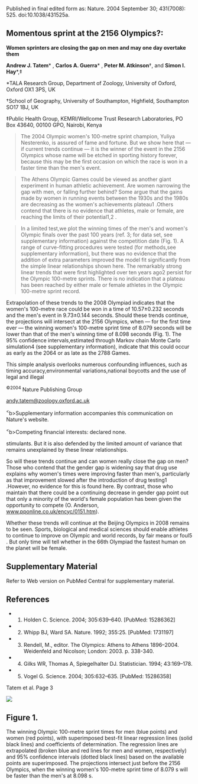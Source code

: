 Published in final edited form as: Nature. 2004 September 30; 431(7008): 525. doi:10.1038/431525a.

## **Momentous sprint at the 2156 Olympics?:**

**Women sprinters are closing the gap on men and may one day overtake them**

**Andrew J. Tatem*** , **Carlos A. Guerra*** , **Peter M. Atkinson**†, and **Simon I. Hay***,‡

*TALA Research Group, Department of Zoology, University of Oxford, Oxford OX1 3PS, UK

†School of Geography, University of Southampton, Highfield, Southampton SO17 1BJ, UK

‡Public Health Group, KEMRI/Wellcome Trust Research Laboratories, PO Box 43640, 00100 GPO, Nairobi, Kenya

> The 2004 Olympic women's 100-metre sprint champion, Yuliya Nesterenko, is assured of fame and fortune. But we show here that — if current trends continue — it is the winner of the event in the 2156 Olympics whose name will be etched in sporting history forever, because this may be the first occasion on which the race is won in a faster time than the men's event.

> The Athens Olympic Games could be viewed as another giant experiment in human athletic achievement. Are women narrowing the gap with men, or falling further behind? Some argue that the gains made by women in running events between the 1930s and the 1980s are decreasing as the women's achievements plateau1 .Others contend that there is no evidence that athletes, male or female, are reaching the limits of their potential1,2 .

> In a limited test,we plot the winning times of the men's and women's Olympic finals over the past 100 years (ref. 3; for data set, see supplementary information) against the competition date (Fig. 1). A range of curve-fitting procedures were tested (for methods,see supplementary information), but there was no evidence that the addition of extra parameters improved the model fit significantly from the simple linear relationships shown here. The remarkably strong linear trends that were first highlighted over ten years ago2 persist for the Olympic 100-metre sprints. There is no indication that a plateau has been reached by either male or female athletes in the Olympic 100-metre sprint record.

Extrapolation of these trends to the 2008 Olympiad indicates that the women's 100-metre race could be won in a time of 10.57±0.232 seconds and the men's event in 9.73±0.144 seconds. Should these trends continue, the projections will intersect at the 2156 Olympics, when — for the first time ever — the winning women's 100-metre sprint time of 8.079 seconds will be lower than that of the men's winning time of 8.098 seconds (Fig. 1). The 95% confidence intervals,estimated through Markov chain Monte Carlo simulation4 (see supplementary information), indicate that this could occur as early as the 2064 or as late as the 2788 Games.

This simple analysis overlooks numerous confounding influences, such as timing accuracy,environmental variations,national boycotts and the use of legal and illegal

<sup>©2004</sup> Nature Publishing Group

andy.tatem@zoology.oxford.ac.uk

<sup><</sup>b>Supplementary information accompanies this communication on Nature's website.

<sup><</sup>b>Competing financial interests: declared none.

stimulants. But it is also defended by the limited amount of variance that remains unexplained by these linear relationships.

So will these trends continue and can women really close the gap on men? Those who contend that the gender gap is widening say that drug use explains why women's times were improving faster than men's, particularly as that improvement slowed after the introduction of drug testing1 .However, no evidence for this is found here. By contrast, those who maintain that there could be a continuing decrease in gender gap point out that only a minority of the world's female population has been given the opportunity to compete (O. Anderson, www.pponline.co.uk/encyc/0151.htm).

Whether these trends will continue at the Beijing Olympics in 2008 remains to be seen. Sports, biological and medical sciences should enable athletes to continue to improve on Olympic and world records, by fair means or foul5 . But only time will tell whether in the 66th Olympiad the fastest human on the planet will be female.

## **Supplementary Material**

Refer to Web version on PubMed Central for supplementary material.

## **References**

- 1. Holden C. Science. 2004; 305:639–640. [PubMed: 15286362]
- 2. Whipp BJ, Ward SA. Nature. 1992; 355:25. [PubMed: 1731197]
- 3. Rendell, M., editor. The Olympics: Athens to Athens 1896–2004. Weidenfeld and Nicolson; London: 2003. p. 338-340.
- 4. Gilks WR, Thomas A, Spiegelhalter DJ. Statistician. 1994; 43:169–178.
- 5. Vogel G. Science. 2004; 305:632–635. [PubMed: 15286358]

Tatem et al. Page 3

![](_page_2_Figure_1.jpeg)

## **Figure 1.**

The winning Olympic 100-metre sprint times for men (blue points) and women (red points), with superimposed best-fit linear regression lines (solid black lines) and coefficients of determination. The regression lines are extrapolated (broken blue and red lines for men and women, respectively) and 95% confidence intervals (dotted black lines) based on the available points are superimposed. The projections intersect just before the 2156 Olympics, when the winning women's 100-metre sprint time of 8.079 s will be faster than the men's at 8.098 s.


